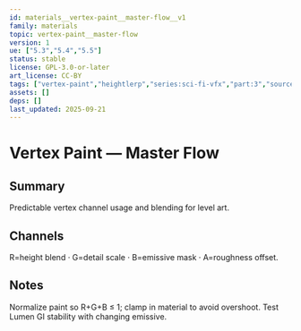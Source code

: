 ```yaml
---
id: materials__vertex-paint__master-flow__v1
family: materials
topic: vertex-paint__master-flow
version: 1
ue: ["5.3","5.4","5.5"]
status: stable
license: GPL-3.0-or-later
art_license: CC-BY
tags: ["vertex-paint","heightlerp","series:sci-fi-vfx","part:3","source:book:butler"]
assets: []
deps: []
last_updated: 2025-09-21
---
```



# Vertex Paint — Master Flow


## Summary
Predictable vertex channel usage and blending for level art.


## Channels
R=height blend · G=detail scale · B=emissive mask · A=roughness offset.


## Notes
Normalize paint so R+G+B ≤ 1; clamp in material to avoid overshoot. Test Lumen GI stability with changing emissive.